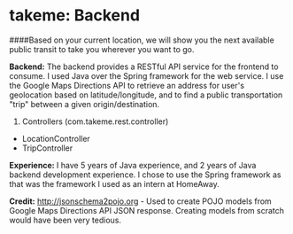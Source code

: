 takeme: Backend
==============
####Based on your current location, we will show you the next available public transit to take you wherever you want to go.

**Backend:** The backend provides a RESTful API service for the frontend to consume. I used Java over the Spring framework for the web service. I use the Google Maps Directions API to retrieve an address for user's geolocation based on latitude/longitude, and to find a public transportation "trip" between a given origin/destination.

1. Controllers (com.takeme.rest.controller)
  * LocationController
  * TripController

**Experience:** I have 5 years of Java experience, and 2 years of Java backend development experience. I chose to use the Spring framework as that was the framework I used as an intern at HomeAway.

**Credit:** http://jsonschema2pojo.org - Used to create POJO models from Google Maps Directions API JSON response. Creating models from scratch would have been very tedious.